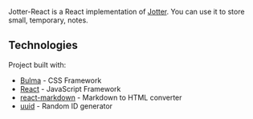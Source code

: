 Jotter-React is a React implementation of [Jotter](https://github.com/PeterMorganGH/jotter). You can use it to store small, temporary, notes.

## Technologies

Project built with:

- [Bulma](https://bulma.io/) - CSS Framework
- [React](https://reactjs.org/) - JavaScript Framework
- [react-markdown](https://github.com/rexxars/react-markdown) - Markdown to HTML converter
- [uuid](https://www.npmjs.com/package/uuid) - Random ID generator
